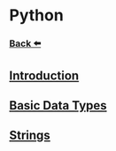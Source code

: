 
# Python
### [Back ⬅️](../README.md)

## [Introduction](Introduction/README.md)
## [Basic Data Types](Basic%20Data%20Types/README.md)
## [Strings](Strings/README.md)
